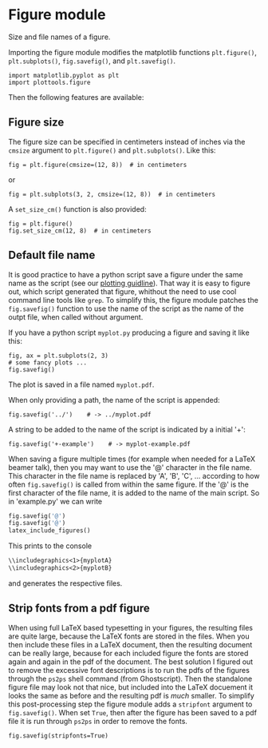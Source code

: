 # Figure module

Size and file names of a figure.

Importing the figure module modifies the matplotlib functions
`plt.figure()`, `plt.subplots()`, `fig.savefig()`, and `plt.savefig()`.

```
import matplotlib.pyplot as plt
import plottools.figure
```

Then the following features are available:


## Figure size

The figure size can be specified in centimeters instead of inches via
the `cmsize` argument to `plt.figure()` and `plt.subplots()`. Like this:
```
fig = plt.figure(cmsize=(12, 8))  # in centimeters
```
or
```
fig = plt.subplots(3, 2, cmsize=(12, 8))  # in centimeters
```
A `set_size_cm()` function is also provided:
```
fig = plt.figure()
fig.set_size_cm(12, 8)  # in centimeters
```


## Default file name

It is good practice to have a python script save a figure under the
same name as the script (see our [plotting guidline](guide.md)). That
way it is easy to figure out, which script generated that figure,
whithout the need to use cool command line tools like `grep`. To
simplify this, the figure module patches the `fig.savefig()` function
to use the name of the script as the name of the outpt file, when
called without argument.

If you have a python script `myplot.py` producing a figure and saving it like this:
```
fig, ax = plt.subplots(2, 3)
# some fancy plots ...
fig.savefig()
```
The plot is saved in a file named `myplot.pdf`.

When only providing a path, the name of the script is appended:
```
fig.savefig('../')    # -> ../myplot.pdf
```

A string to be added to the name of the script is indicated by a initial '+':
```
fig.savefig('+-example')    # -> myplot-example.pdf
```

When saving a figure multiple times (for example when needed for a
LaTeX beamer talk), then you may want to use the '@' character in the
file name. This character in the file name is replaced by 'A', 'B',
'C', ...  according to how often `fig.savefig()` is called from within
the same figure.  If the '@' is the first character of the file name,
it is added to the name of the main script. So in 'example.py' we can
write

```py
fig.savefig('@')
fig.savefig('@')
latex_include_figures()
```
This prints to the console
```txt
\\includegraphics<1>{myplotA}
\\includegraphics<2>{myplotB}
```
and generates the respective files.


## Strip fonts from a pdf figure

When using full LaTeX based typesetting in your figures, the resulting
files are quite large, because the LaTeX fonts are stored in the
files. When you then include these files in a LaTeX document, then the
resulting document can be really large, because for each included
figure the fonts are stored again and again in the pdf of the
document. The best solution I figured out to remove the excessive font
descriptions is to run the pdfs of the figures through the `ps2ps`
shell command (from Ghostscript). Then the standalone figure file may
look not that nice, but included into the LaTeX docuement it looks the
same as before and the resulting pdf is *much* smaller. To simplify
this post-processing step the figure module adds a `stripfont`
argument to `fig.savefig()`. When set `True`, then after the figure
has been saved to a pdf file it is run through `ps2ps` in order to
remove the fonts.

```
fig.savefig(stripfonts=True)
```
